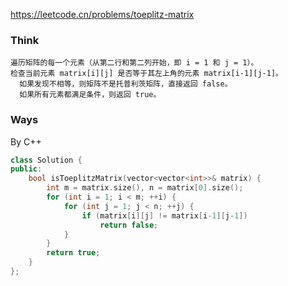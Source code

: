 https://leetcode.cn/problems/toeplitz-matrix

### Think
```TXT
遍历矩阵的每一个元素（从第二行和第二列开始，即 i = 1 和 j = 1）。
检查当前元素 matrix[i][j] 是否等于其左上角的元素 matrix[i-1][j-1]。
  如果发现不相等，则矩阵不是托普利茨矩阵，直接返回 false。
  如果所有元素都满足条件，则返回 true。
```

### Ways
By C++
```C++
class Solution {
public:
    bool isToeplitzMatrix(vector<vector<int>>& matrix) {
        int m = matrix.size(), n = matrix[0].size();
        for (int i = 1; i < m; ++i) {
            for (int j = 1; j < n; ++j) {
                if (matrix[i][j] != matrix[i-1][j-1])
                    return false;
            }
        }
        return true;
    }
};
```
